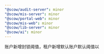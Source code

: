 ```yaml
---
"@scow/audit-server": minor
"@scow/mis-server": minor
"@scow/portal-web": minor
"@scow/mis-web": minor
"@scow/lib-server": minor
"@scow/ai": minor
---
```


账户新增封锁阈值，租户新增默认账户默认阈值以
